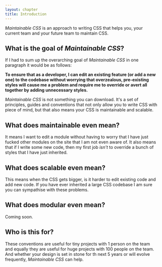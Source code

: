 ```yaml
---
layout: chapter
title: Introduction
---
```


*Maintainable CSS* is an approach to writing CSS that helps you, your current team and your future team to maintain CSS.

## What is the goal of *Maintainable CSS*?

If I had to sum up the overarching goal of *Maintainable CSS* in one paragraph it would be as follows:

**To ensure that as a developer, I can edit an existing feature (or add a new one) to the codebase without worrying that overzealous, pre-existing styles will cause me a problem and require me to override or avert all together by adding unnecessary styles.**

*Maintainable CSS* is not something you can download. It's a set of principles, guides and conventions that not only allow you to write CSS with piece of mind, but that also means your CSS is maintainable and scalable.

## What does maintainable even mean?

It means I want to edit a module without having to worry that I have just fucked other modules on the site that I am not even aware of. It also means that if I write some new code, then my first job *isn't* to override a bunch of styles that I have just inherited.

## What does scalable even mean?

This means when the CSS gets bigger, is it harder to edit existing code and add new code. If you have ever inherited a large CSS codebase I am sure you can sympathise with these problems.

## What does modular even mean?

Coming soon.

## Who is this for?

These conventions are useful for tiny projects with 1 person on the team and equally they are useful for huge projects with 100 people on the team. And whether your design is set in stone for th next 5 years or will evolve frequently, *Maintainable CSS* can help.
